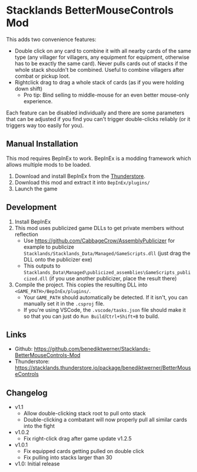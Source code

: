 # Stacklands BetterMouseControls Mod

This adds two convenience features:
- Double click on any card to combine it with all nearby cards of the same type (any villager for villagers, any equipment for equipment, otherwise has to be exactly the same card). Never pulls cards out of stacks if the whole stack shouldn't be combined. Useful to combine villagers after combat or pickup loot.
- Rightclick drag to drag a whole stack of cards (as if you were holding down shift)
  - Pro tip: Bind selling to middle-mouse for an even better mouse-only experience.

Each feature can be disabled individually and there are some parameters that can be adjusted if you find you can't trigger double-clicks reliably (or it triggers way too easily for you).

## Manual Installation
This mod requires BepInEx to work. BepInEx is a modding framework which allows multiple mods to be loaded.

1. Download and install BepInEx from the [Thunderstore](https://stacklands.thunderstore.io/package/BepInEx/BepInExPack_Stacklands/).
4. Download this mod and extract it into `BepInEx/plugins/`
5. Launch the game

## Development
1. Install BepInEx
2. This mod uses publicized game DLLs to get private members without reflection
   - Use https://github.com/CabbageCrow/AssemblyPublicizer for example to publicize `Stacklands/Stacklands_Data/Managed/GameScripts.dll` (just drag the DLL onto the publicizer exe)
   - This outputs to `Stacklands_Data\Managed\publicized_assemblies\GameScripts_publicized.dll` (if you use another publicizer, place the result there)
3. Compile the project. This copies the resulting DLL into `<GAME_PATH>/BepInEx/plugins/`.
   - Your `GAME_PATH` should automatically be detected. If it isn't, you can manually set it in the `.csproj` file.
   - If you're using VSCode, the `.vscode/tasks.json` file should make it so that you can just do `Run Build`/`Ctrl+Shift+B` to build.

## Links
- Github: https://github.com/benediktwerner/Stacklands-BetterMouseControls-Mod
- Thunderstore: https://stacklands.thunderstore.io/package/benediktwerner/BetterMouseControls

## Changelog

- v1.1
  - Allow double-clicking stack root to pull onto stack
  - Double-clicking a combatant will now properly pull all similar cards into the fight
- v1.0.2
  - Fix right-click drag after game update v1.2.5
- v1.0.1
  - Fix equipped cards getting pulled on double click
  - Fix pulling into stacks larger than 30
- v1.0: Initial release
